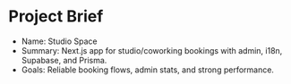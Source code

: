 # Project Brief

- Name: Studio Space
- Summary: Next.js app for studio/coworking bookings with admin, i18n, Supabase, and Prisma.
- Goals: Reliable booking flows, admin stats, and strong performance.
